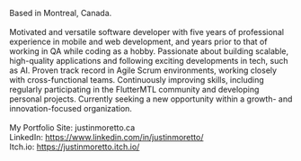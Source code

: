 Based in Montreal, Canada.
<br><br>
Motivated and versatile software developer with five years of professional experience in mobile and web development, and years prior to that of working in QA while coding as a hobby. Passionate about building scalable, high-quality applications and following exciting developments in tech, such as AI. Proven track record in Agile Scrum environments, working closely with cross-functional teams. Continuously improving skills, including regularly participating in the FlutterMTL community and developing personal projects. Currently seeking a new opportunity within a growth- and innovation-focused organization.
<br><br>
My Portfolio Site: justinmoretto.ca
<br>
LinkedIn: https://www.linkedin.com/in/justinmoretto/
<br> 
Itch.io: https://justinmoretto.itch.io/
